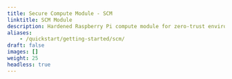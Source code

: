```yaml
---
title: Secure Compute Module - SCM 
linktitle: SCM Module
description: Hardened Raspberry Pi compute module for zero-trust environments
aliases:
    - /quickstart/getting-started/scm/
draft: false
images: []
weight: 25
headless: true
---
```

